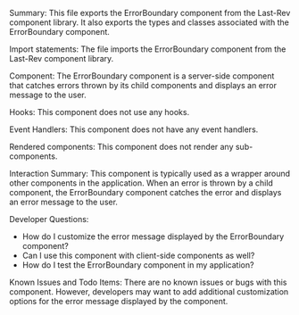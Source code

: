 Summary:
This file exports the ErrorBoundary component from the Last-Rev component library. It also exports the types and classes associated with the ErrorBoundary component.

Import statements:
The file imports the ErrorBoundary component from the Last-Rev component library.

Component:
The ErrorBoundary component is a server-side component that catches errors thrown by its child components and displays an error message to the user.

Hooks:
This component does not use any hooks.

Event Handlers:
This component does not have any event handlers.

Rendered components:
This component does not render any sub-components.

Interaction Summary:
This component is typically used as a wrapper around other components in the application. When an error is thrown by a child component, the ErrorBoundary component catches the error and displays an error message to the user.

Developer Questions:
- How do I customize the error message displayed by the ErrorBoundary component?
- Can I use this component with client-side components as well?
- How do I test the ErrorBoundary component in my application?

Known Issues and Todo Items:
There are no known issues or bugs with this component. However, developers may want to add additional customization options for the error message displayed by the component.